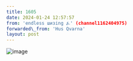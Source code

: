 ```yaml
---
title: 1605
date: 2024-01-24 12:57:57
from: 'endless шизing ⍼' (channel1162404975)
forwarded\_from: 'Hus Qvarna'
layout: post
---
```


![image](photos/photo_238@24-01-2024_12-57-57.jpg)


